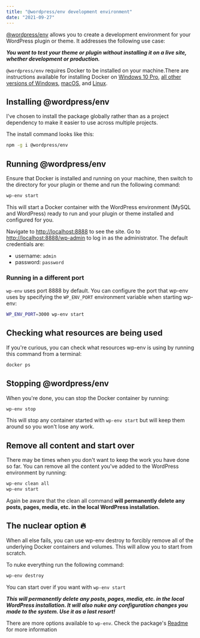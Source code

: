 ```yaml
---
title: "@wordpress/env development environment"
date: "2021-09-27"
---
```


[@wordpress/env](https://www.npmjs.com/package/@wordpress/env) allows you to create a development environment for your WordPress plugin or theme. It addresses the following use case:

***You want to test your theme or plugin without installing it on a live site, whether development or production.***

`@wordpress/env` requires Docker to be installed on your machine.There are instructions available for installing Docker on [Windows 10 Pro](https://docs.docker.com/docker-for-windows/install/), [all other versions of Windows](https://docs.docker.com/toolbox/toolbox_install_windows/), [macOS](https://docs.docker.com/docker-for-mac/install/), and [Linux](https://docs.docker.com/v17.12/install/linux/docker-ce/ubuntu/#install-using-the-convenience-script).

## Installing @wordpress/env

I've chosen to install the package globally rather than as a project dependency to make it easier to use across multiple projects.

The install command looks like this:

```bash
npm -g i @wordpress/env
```

## Running @wordpress/env

Ensure that Docker is installed and running on your machine, then switch to the directory for your plugin or theme and run the following command:

```bash
wp-env start
```

This will start a Docker container with the WordPress environment (MySQL and WordPress) ready to run and your plugin or theme installed and configured for you.

Navigate to [http://localhost:8888](http://localhost:8888) to see the site. Go to [http://localhost:8888/wp-admin](http://localhost:8888/wp-admin) to log in as the administrator. The default credentials are:

* username: `admin`
* password: `password`

### Running in a different port

`wp-env` uses port 8888 by default. You can configure the port that wp-env uses by specifying the `WP_ENV_PORT` environment variable when starting wp-env:

```bash
WP_ENV_PORT=3000 wp-env start
```

## Checking what resources are being used

If you're curious, you can check what resources wp-env is using by running this command from a terminal:

```bash
docker ps
```

## Stopping @wordpress/env

When you're done, you can stop the Docker container by running:

```bash
wp-env stop
```

This will stop any container started with `wp-env start` but will keep them around so you won't lose any work.

## Remove all content and start over

There may be times when you don't want to keep the work you have done so far. You can remove all the content you've added to the WordPress environment by running:

```bash
wp-env clean all
wp-env start
```

Again be aware that the clean all command **will permanently delete any posts, pages, media, etc. in the local WordPress installation.**

## The nuclear option 🔥

When all else fails, you can use wp-env destroy to forcibly remove all of the underlying Docker containers and volumes. This will allow you to start from scratch.

To nuke everything run the following command:

```bash
wp-env destroy
```

You can start over if you want with `wp-env start`

***This will permanently delete any posts, pages, media, etc. in the local WordPress installation. It will also nuke any configuration changes you made to the system. Use it as a last resort!***

There are more options available to `wp-env`. Check the package's [Readme](https://www.npmjs.com/package/@wordpress/env) for more information
